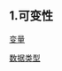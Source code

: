 ## 1.可变性

[变量](variables/variables.md ':include :type=code')

[数据类型](data_types/data_types.md ':include :type=code')
